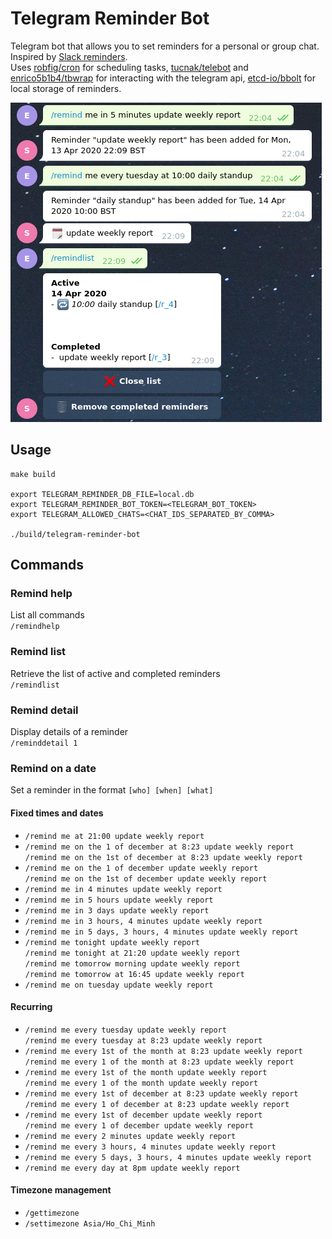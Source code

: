 # Telegram Reminder Bot

Telegram bot that allows you to set reminders for a personal or group chat. Inspired by [Slack reminders](https://slack.com/intl/en-gb/help/articles/208423427-Set-a-reminder).  
Uses [robfig/cron](https://github.com/robfig/cron) for scheduling tasks, [tucnak/telebot](https://github.com/tucnak/telebot/tree/v2) and [enrico5b1b4/tbwrap](https://github.com/enrico5b1b4/tbwrap) for interacting with the telegram api, [etcd-io/bbolt](https://github.com/etcd-io/bbolt) for local storage of reminders.

![screen](screen.png "Screen")

## Usage

```
make build  

export TELEGRAM_REMINDER_DB_FILE=local.db  
export TELEGRAM_REMINDER_BOT_TOKEN=<TELEGRAM_BOT_TOKEN>
export TELEGRAM_ALLOWED_CHATS=<CHAT_IDS_SEPARATED_BY_COMMA>

./build/telegram-reminder-bot
```

## Commands

### Remind help
List all commands  
`/remindhelp`

### Remind list
Retrieve the list of active and completed reminders  
`/remindlist`

### Remind detail
Display details of a reminder  
`/reminddetail 1`

### Remind on a date
Set a reminder in the format `[who] [when] [what]`

#### Fixed times and dates
- `/remind me at 21:00 update weekly report`  
- `/remind me on the 1 of december at 8:23 update weekly report`  
`/remind me on the 1st of december at 8:23 update weekly report`  
- `/remind me on the 1 of december update weekly report`  
`/remind me on the 1st of december update weekly report`  
- `/remind me in 4 minutes update weekly report`  
- `/remind me in 5 hours update weekly report`  
- `/remind me in 3 days update weekly report`  
- `/remind me in 3 hours, 4 minutes update weekly report`  
- `/remind me in 5 days, 3 hours, 4 minutes update weekly report`  
- `/remind me tonight update weekly report`  
`/remind me tonight at 21:20 update weekly report`  
`/remind me tomorrow morning update weekly report`  
`/remind me tomorrow at 16:45 update weekly report`  
- `/remind me on tuesday update weekly report`  

#### Recurring
- `/remind me every tuesday update weekly report`  
`/remind me every tuesday at 8:23 update weekly report`  
- `/remind me every 1st of the month at 8:23 update weekly report`  
`/remind me every 1 of the month at 8:23 update weekly report`  
- `/remind me every 1st of the month update weekly report`  
`/remind me every 1 of the month update weekly report`  
- `/remind me every 1st of december at 8:23 update weekly report`  
`/remind me every 1 of december at 8:23 update weekly report`  
- `/remind me every 1st of december update weekly report`  
`/remind me every 1 of december update weekly report`  
- `/remind me every 2 minutes update weekly report`  
- `/remind me every 3 hours, 4 minutes update weekly report`  
- `/remind me every 5 days, 3 hours, 4 minutes update weekly report`  
- `/remind me every day at 8pm update weekly report`  

#### Timezone management
- `/gettimezone`
- `/settimezone Asia/Ho_Chi_Minh`
